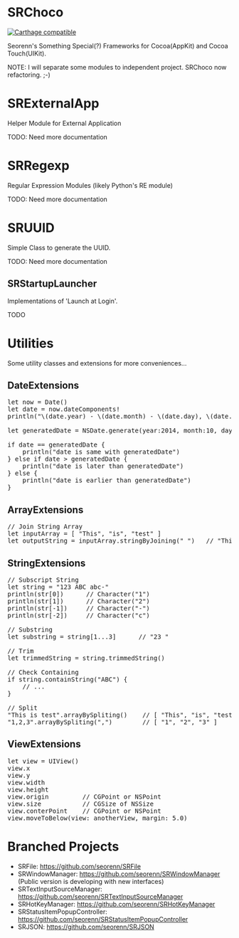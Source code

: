 SRChoco
=======

[![Carthage compatible](https://img.shields.io/badge/Carthage-compatible-4BC51D.svg?style=flat)](https://github.com/Carthage/Carthage)

Seorenn's Something Special(?) Frameworks for Cocoa(AppKit) and Cocoa Touch(UIKit).

NOTE: I will separate some modules to independent project. SRChoco now refactoring. ;-)

# SRExternalApp

Helper Module for External Application

TODO: Need more documentation

# SRRegexp

Regular Expression Modules (likely Python's RE module)

TODO: Need more documentation

# SRUUID

Simple Class to generate the UUID.

TODO: Need more documentation

## SRStartupLauncher

Implementations of 'Launch at Login'.

TODO

# Utilities

Some utility classes and extensions for more conveniences...

## DateExtensions

<pre>
let now = Date()
let date = now.dateComponents!
println("\(date.year) - \(date.month) - \(date.day), \(date.hour):\(date.minute):\(date.second)")

let generatedDate = NSDate.generate(year:2014, month:10, day:24, hour:12, minute:25, second:59)!

if date == generatedDate {
    println("date is same with generatedDate")
} else if date > generatedDate {
    println("date is later than generatedDate")
} else {
    println("date is earlier than generatedDate")
}
</pre>

## ArrayExtensions

<pre>
// Join String Array
let inputArray = [ "This", "is", "test" ]
let outputString = inputArray.stringByJoining(" ")   // "This is test"
</pre>

## StringExtensions

<pre>
// Subscript String
let string = "123 ABC abc-"
println(str[0])      // Character("1")
println(str[1])      // Character("2")
println(str[-1])     // Character("-")
println(str[-2])     // Character("c")

// Substring
let substring = string[1...3]      // "23 "

// Trim
let trimmedString = string.trimmedString()

// Check Containing
if string.containString("ABC") {
    // ...
}

// Split
"This is test".arrayBySpliting()    // [ "This", "is", "test" ]
"1,2,3".arrayBySpliting(",")        // [ "1", "2", "3" ]
</pre>

## ViewExtensions

<pre>
let view = UIView()
view.x
view.y
view.width
view.height
view.origin         // CGPoint or NSPoint
view.size           // CGSize of NSSize
view.conterPoint    // CGPoint or NSPoint
view.moveToBelow(view: anotherView, margin: 5.0)
</pre>

# Branched Projects

* SRFile: https://github.com/seorenn/SRFile
* SRWindowManager: https://github.com/seorenn/SRWindowManager (Public version is developing with new interfaces)
* SRTextInputSourceManager: https://github.com/seorenn/SRTextInputSourceManager
* SRHotKeyManager: https://github.com/seorenn/SRHotKeyManager
* SRStatusItemPopupController: https://github.com/seorenn/SRStatusItemPopupController
* SRJSON: https://github.com/seorenn/SRJSON
